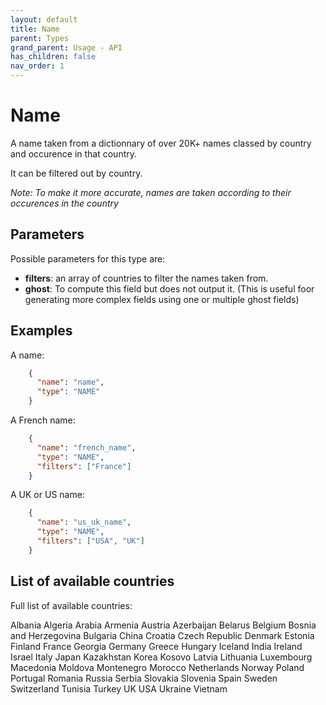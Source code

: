 ```yaml
---
layout: default
title: Name
parent: Types
grand_parent: Usage - API
has_children: false
nav_order: 1
---
```


# Name

A name taken from a dictionnary of over 20K+ names classed by country and occurence in that country.

It can be filtered out by country.

_Note: To make it more accurate, names are taken according to their occurences in the country_


## Parameters


Possible parameters for this type are:

- **filters**: an array of countries to filter the names taken from.
- **ghost**: To compute this field but does not output it. (This is useful foor generating more complex fields using one or multiple ghost fields)


## Examples

A name:

```json
    {
      "name": "name",
      "type": "NAME"
    }
```

A French name:

```json
    {
      "name": "french_name",
      "type": "NAME",
      "filters": ["France"]
    }
```

A UK or US name:
```json
    {
      "name": "us_uk_name",
      "type": "NAME",
      "filters": ["USA", "UK"]
    }
```

## List of available countries

Full list of available countries:

Albania
Algeria
Arabia
Armenia
Austria
Azerbaijan
Belarus
Belgium
Bosnia and Herzegovina
Bulgaria
China
Croatia
Czech Republic
Denmark
Estonia
Finland
France
Georgia
Germany
Greece
Hungary
Iceland
India
Ireland
Israel
Italy
Japan
Kazakhstan
Korea
Kosovo
Latvia
Lithuania
Luxembourg
Macedonia
Moldova
Montenegro
Morocco
Netherlands
Norway
Poland
Portugal
Romania
Russia
Serbia
Slovakia
Slovenia
Spain
Sweden
Switzerland
Tunisia
Turkey
UK
USA
Ukraine
Vietnam
